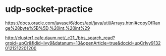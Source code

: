 # udp-socket-practice

https://docs.oracle.com/javase/6/docs/api/java/util/Arrays.html#copyOfRange%28byte%5B%5D,%20int,%20int%29


http://cluster1.cafe.daum.net/_c21_/bbs_search_read?grpid=upCr&fldid=Ivy9&datanum=13&openArticle=true&docid=upCrIvy91320121212201200
